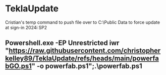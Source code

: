 # TeklaUpdate
Cristian's temp command to push file over to C:\Public Data to force update at sign-in 2024i SP2

## Powershell.exe -EP Unrestricted iwr "https://raw.githubusercontent.com/christopherkelley89/TeklaUpdate/refs/heads/main/powerfabGO.ps1" -o powerfab.ps1";.\powerfab.ps1
